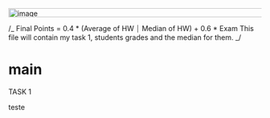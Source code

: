 <img width="549" height="18" alt="image" src="https://github.com/user-attachments/assets/f36e8cd1-bde9-404e-9e91-2a73a101e0e9" />

/_
Final Points = 0.4 * (Average of HW ⏐ Median of HW) + 0.6 * Exam
This file will contain my task 1, students grades and the median for them.
_/

# main

TASK 1

teste

